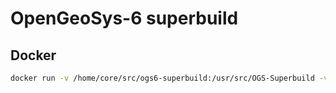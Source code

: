 # OpenGeoSys-6 superbuild

## Docker

```bash
docker run -v /home/core/src/ogs6-superbuild:/usr/src/OGS-Superbuild -v /home/core/src/ogs6-superbuild-build:/usr/src/OGS-Superbuild-build thewtex/centos-build /usr/src/OGS-Superbuild/centos-build.sh
```
